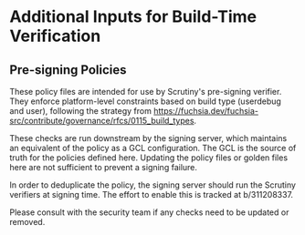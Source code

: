 # Additional Inputs for Build-Time Verification

## Pre-signing Policies

These policy files are intended for use by Scrutiny's pre-signing verifier. They enforce platform-level constraints based on build type (userdebug and user), following the strategy from https://fuchsia.dev/fuchsia-src/contribute/governance/rfcs/0115_build_types.

These checks are run downstream by the signing server, which maintains an equivalent of the policy as a GCL configuration. The GCL is the source of truth for the policies defined here. Updating the policy files or golden files here are not sufficient to prevent a signing failure.

In order to deduplicate the policy, the signing server should run the Scrutiny verifiers at signing time. The effort to enable this is tracked at b/311208337.

Please consult with the security team if any checks need to be updated or removed.